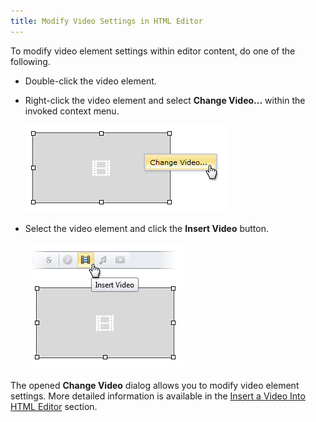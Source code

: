 ```yaml
---
title: Modify Video Settings in HTML Editor
---
```

To modify video element settings within editor content, do one of the following.
* Double-click the video element.
* Right-click the video element and select **Change Video...** within the invoked context menu.
	
	![EUD_HtmlEditor_ChangeVideo1](../../../images/Img25570.png)
* Select the video element and click the **Insert Video** button.
	
	![EUD_HtmlEditor_ChangeVideo2](../../../images/Img25571.png) 

The opened **Change Video** dialog allows you to modify video element settings. More detailed information is available in the [Insert a Video Into HTML Editor](../../../../interface-elements-for-web/articles/html-editor/working-with-video-files/insert-a-video-into-html-editor.md) section.